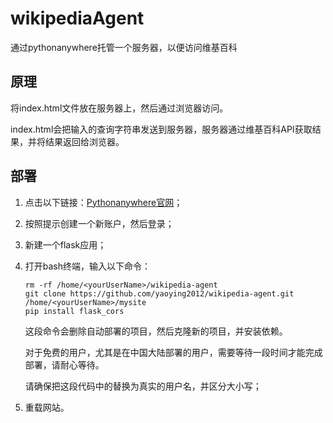 # wikipediaAgent
通过pythonanywhere托管一个服务器，以便访问维基百科
## 原理
将index.html文件放在服务器上，然后通过浏览器访问。

index.html会把输入的查询字符串发送到服务器，服务器通过维基百科API获取结果，并将结果返回给浏览器。

## 部署
1. 点击以下链接：[Pythonanywhere官网](https://www.pythonanywhere.com)；
   <img src="">
2. 按照提示创建一个新账户，然后登录；
3. 新建一个flask应用；
4. 打开bash终端，输入以下命令：
   ```
   rm -rf /home/<yourUserName>/wikipedia-agent
   git clone https://github.com/yaoying2012/wikipedia-agent.git /home/<yourUserName>/mysite
   pip install flask_cors
   ```
   这段命令会删除自动部署的项目，然后克隆新的项目，并安装依赖。

   对于免费的用户，尤其是在中国大陆部署的用户，需要等待一段时间才能完成部署，请耐心等待。

   请确保把这段代码中的<yourUserName>替换为真实的用户名，并区分大小写；

5. 重载网站。
